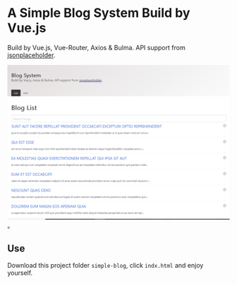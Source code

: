 #  A Simple Blog System Build by Vue.js

Build by Vue.js, Vue-Router, Axios & Bulma. API support from [jsonplaceholder](https://jsonplaceholder.typicode.com/).

![App Cover Image](./images/app-cover.png)。

## Use

Download this project folder `simple-blog`, click `indx.html` and enjoy yourself.
